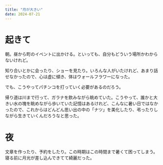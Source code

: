 ```yaml
---
title: "月が大きい"
date: 2024-07-21
---
```



# 起きて
朝。昼から町のイベントに出かける。といっても、自分もどういう場所かわからないけれど。

知り合いとかに会ったり、ショーを見たり。いろんな人がいたけれど、あまり話せなかったので、心は虚に傾き、体はウォールフラワーになった。

でも、こうやってパチンコを打っていく必要があるのだろう。

帰り道は川まで行って、ガラナを飲みながら眺めていた。こうやって、誰かと大きい水の塊を眺めながら歩いていた記憶はあるけれど、こんなに暑い日ではなかったので、これからはどんどん思い出の中の「ナツ」を美化したり、弔ったりしながら生きていくんだろうなと思った。

# 夜
文章を作ったり、予約をしたり。この時期はこの時間まで暑くて困ってしまう。
寝る前に月光が差し込んできてて綺麗だった。

